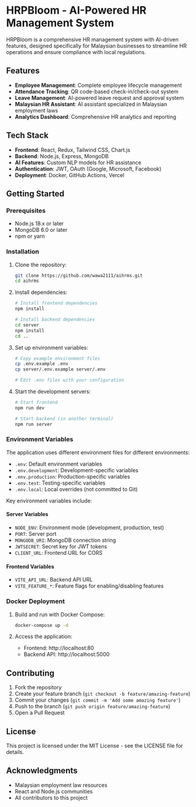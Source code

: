 # HRPBloom - AI-Powered HR Management System

HRPBloom is a comprehensive HR management system with AI-driven features, designed specifically for Malaysian businesses to streamline HR operations and ensure compliance with local regulations.

## Features

- **Employee Management**: Complete employee lifecycle management
- **Attendance Tracking**: QR code-based check-in/check-out system
- **Leave Management**: AI-powered leave request and approval system
- **Malaysian HR Assistant**: AI assistant specialized in Malaysian employment laws
- **Analytics Dashboard**: Comprehensive HR analytics and reporting

## Tech Stack

- **Frontend**: React, Redux, Tailwind CSS, Chart.js
- **Backend**: Node.js, Express, MongoDB
- **AI Features**: Custom NLP models for HR assistance
- **Authentication**: JWT, OAuth (Google, Microsoft, Facebook)
- **Deployment**: Docker, GitHub Actions, Vercel

## Getting Started

### Prerequisites

- Node.js 18.x or later
- MongoDB 6.0 or later
- npm or yarn

### Installation

1. Clone the repository:
   ```bash
   git clone https://github.com/wawa2111/aihrms.git
   cd aihrms
   ```

2. Install dependencies:
   ```bash
   # Install frontend dependencies
   npm install
   
   # Install backend dependencies
   cd server
   npm install
   cd ..
   ```

3. Set up environment variables:
   ```bash
   # Copy example environment files
   cp .env.example .env
   cp server/.env.example server/.env
   
   # Edit .env files with your configuration
   ```

4. Start the development servers:
   ```bash
   # Start frontend
   npm run dev
   
   # Start backend (in another terminal)
   npm run server
   ```

### Environment Variables

The application uses different environment files for different environments:

- `.env`: Default environment variables
- `.env.development`: Development-specific variables
- `.env.production`: Production-specific variables
- `.env.test`: Testing-specific variables
- `.env.local`: Local overrides (not committed to Git)

Key environment variables include:

#### Server Variables
- `NODE_ENV`: Environment mode (development, production, test)
- `PORT`: Server port
- `MONGODB_URI`: MongoDB connection string
- `JWTSECRET`: Secret key for JWT tokens
- `CLIENT_URL`: Frontend URL for CORS

#### Frontend Variables
- `VITE_API_URL`: Backend API URL
- `VITE_FEATURE_*`: Feature flags for enabling/disabling features

### Docker Deployment

1. Build and run with Docker Compose:
   ```bash
   docker-compose up -d
   ```

2. Access the application:
   - Frontend: http://localhost:80
   - Backend API: http://localhost:5000

## Contributing

1. Fork the repository
2. Create your feature branch (`git checkout -b feature/amazing-feature`)
3. Commit your changes (`git commit -m 'Add some amazing feature'`)
4. Push to the branch (`git push origin feature/amazing-feature`)
5. Open a Pull Request

## License

This project is licensed under the MIT License - see the LICENSE file for details.

## Acknowledgments

- Malaysian employment law resources
- React and Node.js communities
- All contributors to this project